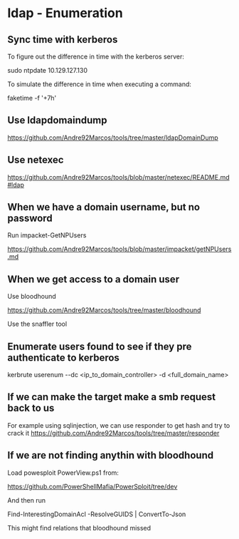 # ldap - Enumeration

## Sync time with kerberos

To figure out the difference in time with the kerberos server:

   sudo ntpdate 10.129.127.130

To simulate the difference in time when executing a command:

   faketime -f '+7h' <command>

## Use ldapdomaindump

https://github.com/Andre92Marcos/tools/tree/master/ldapDomainDump

## Use netexec

https://github.com/Andre92Marcos/tools/blob/master/netexec/README.md#ldap


## When we have a domain username, but no password

Run impacket-GetNPUsers

   https://github.com/Andre92Marcos/tools/blob/master/impacket/getNPUsers.md


## When we get access to a domain user

Use bloodhound

   https://github.com/Andre92Marcos/tools/tree/master/bloodhound


Use the snaffler tool


## Enumerate users found to see if they pre authenticate to kerberos

   kerbrute userenum --dc <ip_to_domain_controller> -d <full_domain_name>

## If we can make the target make a smb request back to us

   For example using sqlinjection, we can use responder to get hash and try to crack it
   https://github.com/Andre92Marcos/tools/tree/master/responder


## If we are not finding anythin with bloodhound

Load powesploit PowerView.ps1 from:

   https://github.com/PowerShellMafia/PowerSploit/tree/dev

And then run 

   Find-InterestingDomainAcl -ResolveGUIDS | ConvertTo-Json

This might find relations that bloodhound missed
